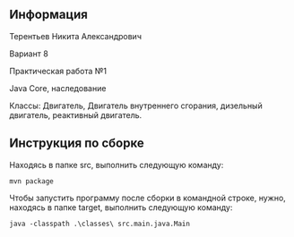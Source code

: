 ## Информация

Терентьев Никита Александрович

Вариант 8

Практическая работа №1

Java Core, наследование

Классы: Двигатель, Двигатель внутреннего сгорания, дизельный двигатель, реактивный двигатель.

## Инструкция по сборке

Находясь в папке src, выполнить следующую команду:

`mvn package`

Чтобы запустить программу после сборки в командной строке, нужно, находясь в папке target, выполнить следующую команду:

`java -classpath .\classes\ src.main.java.Main`